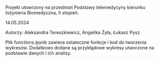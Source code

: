 Projekt utowrzony na przedmiot Podstawy telemedycyny kierunku Inżynieria Biomedyczna, II stopień.

14.05.2024

Autorzy: Aleksandra Tereszkiewicz, Angelika Żyła, Łukasz Pysz

Plik functions.ipynb zawiera ostateczne funkcje i kod do tworzenia wykresów.
Dodatkowo dodane są przykłądowe wykresy utworzone na podstawie danych i ich analizy.
